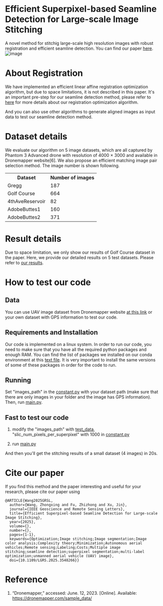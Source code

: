 # Efficient Superpixel-based Seamline Detection for Large-scale Image Stitching
A novel method for stitchig large-scale high resolution images with robust registration and efficient seamline detection.
You can find our paper [here](https://ieeexplore.ieee.org/document/10912483).
![image](workflow.png)

# About Registration
We have implemented an efficient linear affine registration optimization algorithm, 
but due to space limitations, 
it is not described in this paper.
It's an important pre-step for our seamline detection method,
please refer to [here](https://github.com/wzx123wzx/ESIS-Registration-Part) for more details about our registration optimization algorithm.

And you can also use other algorithms to generate aligned images as input data to test our seamline detection method.

# Dataset details
We evaluate our algorithm on 5 image datasets, which are all captured by Phantom 3 Advanced drone with resolution of 4000 × 3000 and available in Dronemapper website[6]. We also propose an efficient matching image pair selection method. The image number is shown following.

<table style="width:100%">
  <tr>
    <th>Dataset</th>
    <th>Number of images</th>
  </tr>
   </tr>
  <tr>
    <td>Gregg</td>
    <td>187</td>
  </tr>
  <tr>
    <td>Golf Course</td>
    <td>664</td>
  </tr>
  <tr>
    <td>4thAveReservoir</td>
    <td>82</td>
  </tr>
  <tr>
    <td>AdobeButtes1</td>
    <td>160</td>
  </tr>
  <tr>
    <td>AdobeButtes2</td>
    <td>371</td>
  </tr>
</table>

# Result details
Due to space limitation,
we only show our results of Golf Course dataset in the paper.
Here, we provide our detailed results on 5 test datasets.
Please refer to [our results](Our_results).

# How to test our code
## Data
You can use UAV image dataset from Dronemapper website [at this link](https://dronemapper.com/sample_data/) or your own dataset with GPS information to test our code.

## Requirements and Installation
Our code is implemented on a linux system.
In order to run our code, you need to make sure that you have all the required python packages and enough RAM. 
You can find the list of packages we installed on our conda environment at this [text file](requirements.txt). 
It is very important to install the same versions of some of these packages in order for the code to run.

## Running
Set "images_path" in the [constant.py](Code/constant.py) with your dataset path (make sure that there are only images in your folder and the image has GPS information).
Then, run [main.py](Code/main.py).

## Fast to test our code

1. modify the "images_path" with [test_data](test_data), "slic_num_pixels_per_superpixel" with 1000 in [constant.py](Code/constant.py)

2. run [main.py](Code/main.py)

And then you'll get the stitching results of a small dataset (4 images) in 20s.

# Cite our paper
If you find this method and the paper interesting and useful for your research, please cite our paper using 
```
@ARTICLE{Wang2025GRSL,
  author={Wang, Zhongxing and Fu, Zhizhong and Xu, Jin},
  journal={IEEE Geoscience and Remote Sensing Letters}, 
  title={Efficient Superpixel-based Seamline Detection for Large-scale Image Stitching}, 
  year={2025},
  volume={},
  number={},
  pages={1-1},
  keywords={Optimization;Image stitching;Image segmentation;Image color analysis;Complexity theory;Minimization;Autonomous aerial vehicles;Remote sensing;Labeling;Costs;Multiple image stitching;seamline detection;superpixel segmentation;multi-label optimization;unmanned aerial vehicle (UAV) image},
  doi={10.1109/LGRS.2025.3548266}}
```

# Reference

1. “Dronemapper,” accessed: June. 12, 2023. [Online]. Available: https://dronemapper.com/sample_data/

